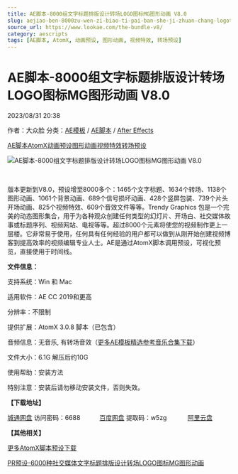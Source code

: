 ```yaml
---
title: AE脚本-8000组文字标题排版设计转场LOGO图标MG图形动画 V8.0
slug: aejiao-ben-8000zu-wen-zi-biao-ti-pai-ban-she-ji-zhuan-chang-logotu-biao-mgtu-xing-dong-hua-v8-0
source_url: https://www.lookae.com/the-bundle-v8/
category: aescripts
tags: [AE脚本, AtomX, 动画预设, 图形动画, 视频特效, 转场预设]
---
```

# AE脚本-8000组文字标题排版设计转场LOGO图标MG图形动画 V8.0

2023/08/31 20:38

作者：大众脸
分类：[AE模板](https://www.lookae.com/after-effects/other-after-effects/) / [AE脚本](https://www.lookae.com/after-effects/aescripts/) / [After Effects](https://www.lookae.com/after-effects/)

[AE脚本](https://www.lookae.com/tag/ae%e8%84%9a%e6%9c%ac/)[AtomX](https://www.lookae.com/tag/atomx/)[动画预设](https://www.lookae.com/tag/%e5%8a%a8%e7%94%bb%e9%a2%84%e8%ae%be/)[图形动画](https://www.lookae.com/tag/%e5%9b%be%e5%bd%a2%e5%8a%a8%e7%94%bb/)[视频特效](https://www.lookae.com/tag/%e8%a7%86%e9%a2%91%e7%89%b9%e6%95%88/)[转场预设](https://www.lookae.com/tag/%e8%bd%ac%e5%9c%ba%e9%a2%84%e8%ae%be/)

![AE脚本-8000组文字标题排版设计转场LOGO图标MG图形动画 V8.0](https://www.lookae.com/wp-content/uploads/2023/08/24321544.jpg "AE脚本-8000组文字标题排版设计转场LOGO图标MG图形动画 V8.0-LookAE.com")

[﻿﻿﻿](https://cloud.video.taobao.com/play/u/null/p/1/e/6/t/1/425778406840.mp4)

版本更新到V8.0，预设增至8000多个：1465个文字标题、1634个转场、1138个图形动画、1061个背景动画、689个信号损坏动画、428个竖屏包装、739个片头开场动画、825个视频特效、609个音效文件等等。Trendy Graphics 包是一个完美的动态图形集合，用于为各种观众创建任何类型的幻灯片、开场白、社交媒体故事或标题序列、视频网站、电视等等。超过8000个元素将使您的视频制作更上一层楼。它非常易于使用，任何具有任何经验的用户都可以做到从刚开始创建视频博客到提高效率的视频编辑专业人士。AE是通过AtomX脚本调用预设，可视化预览，直接使用于时间线。

**文件信息：**

支持系统：Win 和 Mac

适用软件：AE CC 2019和更高

分辨率：不限制

提供扩展：AtomX 3.0.8 脚本（已包含）

音频信息：无音乐, 有转场音效（[更多AE模板精选参考音乐合集下载](https://item.taobao.com/item.htm?spm=a1z10.1.w4004-2793089344.4.MUvxbV&id=37289930486)）

文件大小：6.1G 解压后约10G

使用帮助：安装方法

特别注意：安装后请勿移动安装文件，否则失效。

**【下载地址】**

[城通网盘](https://url70.ctfile.com/f/2827370-927950199-125a8f?p=4431) 访问密码：6688           [百度网盘](https://pan.baidu.com/s/1rEnupPLP9Xh-f3EBx4d_4g?pwd=w5zg) 提取码：w5zg            [阿里云盘](https://www.aliyundrive.com/s/JgaW2ogP7mK)

**【其他相关】**

[更多AtomX脚本预设下载](https://www.lookae.com/tag/atomx/)

[PR预设-6000种社交媒体文字标题排版设计转场LOGO图标MG图形动画](https://www.lookae.com/trendy-graphics-56/)
